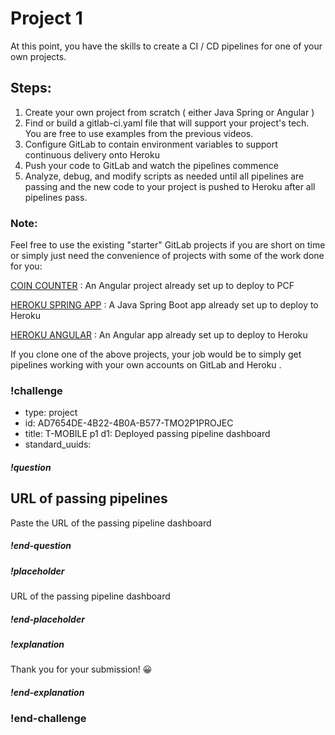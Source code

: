 # Project 1

At this point, you have the skills to create a CI / CD pipelines for one of your own projects. 


## Steps: 

1. Create your own project from scratch ( either Java Spring or Angular )
1. Find or build a gitlab-ci.yaml file that will support your project's tech. You are free to use examples from the previous videos. 
1. Configure GitLab to contain environment variables to support continuous delivery onto Heroku
1. Push your code to GitLab and watch the pipelines commence 
1. Analyze, debug, and modify scripts as needed until all pipelines are passing and the new code to your project is pushed to Heroku after all pipelines pass. 


### Note: 
Feel free to use the existing "starter" GitLab projects if you are short on time or simply just need the convenience of projects with some of the work done for you: 

[COIN COUNTER](https://gitlab.com/nmuta-jones-tmo/coincounter/) : An Angular project already set up to deploy to PCF 

[HEROKU SPRING APP](https://gitlab.com/nmuta-jones-tmo/heroku-spring) : A Java Spring Boot app already set up to deploy to Heroku 

[HEROKU ANGULAR](https://gitlab.com/nmuta-jones-tmo/heroku-angular) : An Angular app already set up to deploy to Heroku 

If you clone one of the above projects, your job would be to simply get pipelines working with your own accounts on GitLab and Heroku . 





### !challenge
* type: project
* id: AD7654DE-4B22-4B0A-B577-TMO2P1PROJEC
* title: T-MOBILE p1 d1: Deployed passing pipeline dashboard
* standard_uuids:  

##### !question
## URL of passing pipelines
Paste the URL of the passing pipeline dashboard
##### !end-question

##### !placeholder
URL of the passing pipeline dashboard
##### !end-placeholder

##### !explanation
Thank you for your submission! 😀
##### !end-explanation
### !end-challenge
